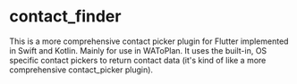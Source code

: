 # contact_finder
This is a more comprehensive contact picker plugin for Flutter implemented in Swift and Kotlin. Mainly for use in WAToPlan.
It uses the built-in, OS specific contact pickers to return contact data (it's kind of like a more comprehensive contact_picker plugin).
